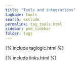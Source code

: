 ```yaml
---
title: "Tools and integrations"
tagName: tools
search: exclude
permalink: tag_tools.html
sidebar: pmd_sidebar
folder: tags
---
```

{% include taglogic.html %}

{% include links.html %}
